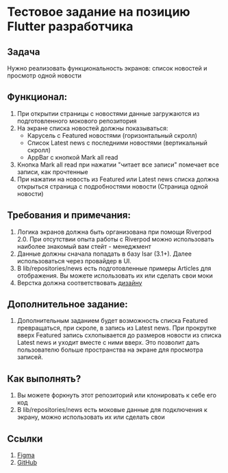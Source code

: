 # Тестовое задание на позицию Flutter разработчика

## Задача
Нужно реализовать функциональность экранов: список новостей и просмотр одной новости

## Функционал:

1. При открытии страницы с новостями данные загружаются из подготовленного мокового репозитория
2. На экране списка новостей должны показываться:
    - Карусель с Featured новостями (горизонтальный скролл)
    - Список Latest news c последними новостями (вертикальный скролл)
    - AppBar с кнопкой Mark all read
3. Кнопка Mark all read при нажатии "читает все записи" помечает все записи, как прочтенные
4. При нажатии на новость из Featured или Latest news списка должна открыться страница с подробностями новости (Страница одной новости)

## Требования и примечания:
1. Логика экранов должна быть организована при помощи Riverpod 2.0.
   При отсутствии опыта работы с Riverpod можно использовать наиболее знакомый вам стейт - менеджмент
2. Данные должны сначала попадать в базу Isar (3.1+). Далее использоваться через провайдер в UI.
3. В lib/repositories/news есть подготовленные примеры Articles для отображения. Вы можете использовать их или сделать свои моки
4. Верстка должна соответствовать [дизайну](https://www.figma.com/file/kaH6yTeQdEbDG436qmON4H/UI-for-Flutter-test?type=design&node-id=0%3A1&mode=design&t=Z1uuprYivdAXKIHf-1)

## Дополнительное задание:
1. Дополнительным заданием будет возможность списка Featured превращаться, при скроле, в запись из Latest news.
   При прокрутке вверх Featured запись схлопывается до размеров новости из списка Latest news и уходит вместе с ними вверх. Это позволит дать пользователю больше пространства на экране для просмотра записей.

## Как выполнять?
1. Вы можете форкнуть этот репозиторий или клонировать к себе его код
2. В lib/repositories/news есть моковые данные для подключения к экрану, можно использовать их или сделать свои


## Ссылки
1. [Figma](https://www.figma.com/file/kaH6yTeQdEbDG436qmON4H/UI-for-Flutter-test?type=design&node-id=0%3A1&mode=design&t=Z1uuprYivdAXKIHf-1)
2. [GitHub](https://github.com/maiorov/test_flutter)